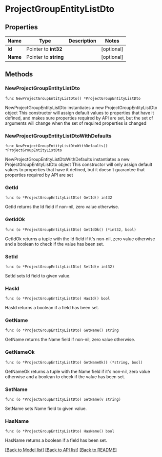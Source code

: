 # ProjectGroupEntityListDto

## Properties

Name | Type | Description | Notes
------------ | ------------- | ------------- | -------------
**Id** | Pointer to **int32** |  | [optional] 
**Name** | Pointer to **string** |  | [optional] 

## Methods

### NewProjectGroupEntityListDto

`func NewProjectGroupEntityListDto() *ProjectGroupEntityListDto`

NewProjectGroupEntityListDto instantiates a new ProjectGroupEntityListDto object
This constructor will assign default values to properties that have it defined,
and makes sure properties required by API are set, but the set of arguments
will change when the set of required properties is changed

### NewProjectGroupEntityListDtoWithDefaults

`func NewProjectGroupEntityListDtoWithDefaults() *ProjectGroupEntityListDto`

NewProjectGroupEntityListDtoWithDefaults instantiates a new ProjectGroupEntityListDto object
This constructor will only assign default values to properties that have it defined,
but it doesn't guarantee that properties required by API are set

### GetId

`func (o *ProjectGroupEntityListDto) GetId() int32`

GetId returns the Id field if non-nil, zero value otherwise.

### GetIdOk

`func (o *ProjectGroupEntityListDto) GetIdOk() (*int32, bool)`

GetIdOk returns a tuple with the Id field if it's non-nil, zero value otherwise
and a boolean to check if the value has been set.

### SetId

`func (o *ProjectGroupEntityListDto) SetId(v int32)`

SetId sets Id field to given value.

### HasId

`func (o *ProjectGroupEntityListDto) HasId() bool`

HasId returns a boolean if a field has been set.

### GetName

`func (o *ProjectGroupEntityListDto) GetName() string`

GetName returns the Name field if non-nil, zero value otherwise.

### GetNameOk

`func (o *ProjectGroupEntityListDto) GetNameOk() (*string, bool)`

GetNameOk returns a tuple with the Name field if it's non-nil, zero value otherwise
and a boolean to check if the value has been set.

### SetName

`func (o *ProjectGroupEntityListDto) SetName(v string)`

SetName sets Name field to given value.

### HasName

`func (o *ProjectGroupEntityListDto) HasName() bool`

HasName returns a boolean if a field has been set.


[[Back to Model list]](../README.md#documentation-for-models) [[Back to API list]](../README.md#documentation-for-api-endpoints) [[Back to README]](../README.md)


